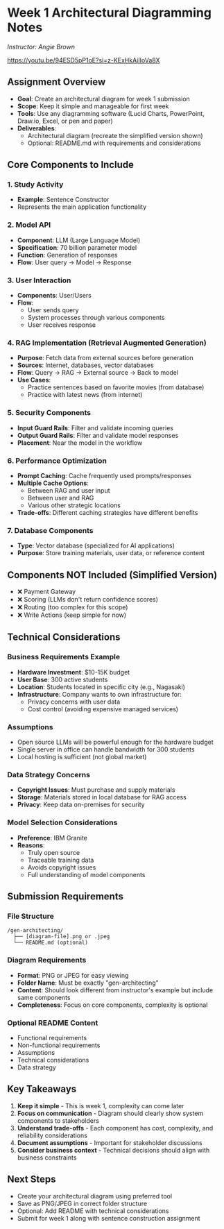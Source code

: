 # Week 1 Architectural Diagramming Notes
*Instructor: Angie Brown*

https://youtu.be/94ESD5pP1oE?si=z-KExHkAiIIoVa8X

## Assignment Overview
- **Goal**: Create an architectural diagram for week 1 submission
- **Scope**: Keep it simple and manageable for first week
- **Tools**: Use any diagramming software (Lucid Charts, PowerPoint, Draw.io, Excel, or pen and paper)
- **Deliverables**: 
  - Architectural diagram (recreate the simplified version shown)
  - Optional: README.md with requirements and considerations

## Core Components to Include

### 1. Study Activity
- **Example**: Sentence Constructor
- Represents the main application functionality

### 2. Model API
- **Component**: LLM (Large Language Model)
- **Specification**: 70 billion parameter model
- **Function**: Generation of responses
- **Flow**: User query → Model → Response

### 3. User Interaction
- **Components**: User/Users
- **Flow**: 
  - User sends query
  - System processes through various components
  - User receives response

### 4. RAG Implementation (Retrieval Augmented Generation)
- **Purpose**: Fetch data from external sources before generation
- **Sources**: Internet, databases, vector databases
- **Flow**: Query → RAG → External source → Back to model
- **Use Cases**: 
  - Practice sentences based on favorite movies (from database)
  - Practice with latest news (from internet)

### 5. Security Components
- **Input Guard Rails**: Filter and validate incoming queries
- **Output Guard Rails**: Filter and validate model responses
- **Placement**: Near the model in the workflow

### 6. Performance Optimization
- **Prompt Caching**: Cache frequently used prompts/responses
- **Multiple Cache Options**:
  - Between RAG and user input
  - Between user and RAG
  - Various other strategic locations
- **Trade-offs**: Different caching strategies have different benefits

### 7. Database Components
- **Type**: Vector database (specialized for AI applications)
- **Purpose**: Store training materials, user data, or reference content

## Components NOT Included (Simplified Version)
- ❌ Payment Gateway
- ❌ Scoring (LLMs don't return confidence scores)
- ❌ Routing (too complex for this scope)
- ❌ Write Actions (keep simple for now)

## Technical Considerations

### Business Requirements Example
- **Hardware Investment**: $10-15K budget
- **User Base**: 300 active students
- **Location**: Students located in specific city (e.g., Nagasaki)
- **Infrastructure**: Company wants to own infrastructure for:
  - Privacy concerns with user data
  - Cost control (avoiding expensive managed services)

### Assumptions
- Open source LLMs will be powerful enough for the hardware budget
- Single server in office can handle bandwidth for 300 students
- Local hosting is sufficient (not global market)

### Data Strategy Concerns
- **Copyright Issues**: Must purchase and supply materials
- **Storage**: Materials stored in local database for RAG access
- **Privacy**: Keep data on-premises for security

### Model Selection Considerations
- **Preference**: IBM Granite
- **Reasons**:
  - Truly open source
  - Traceable training data
  - Avoids copyright issues
  - Full understanding of model components

## Submission Requirements

### File Structure
```
/gen-architecting/
  ├── [diagram-file].png or .jpeg
  └── README.md (optional)
```

### Diagram Requirements
- **Format**: PNG or JPEG for easy viewing
- **Folder Name**: Must be exactly "gen-architecting"
- **Content**: Should look different from instructor's example but include same components
- **Completeness**: Focus on core components, complexity is optional

### Optional README Content
- Functional requirements
- Non-functional requirements
- Assumptions
- Technical considerations
- Data strategy

## Key Takeaways
1. **Keep it simple** - This is week 1, complexity can come later
2. **Focus on communication** - Diagram should clearly show system components to stakeholders
3. **Understand trade-offs** - Each component has cost, complexity, and reliability considerations
4. **Document assumptions** - Important for stakeholder discussions
5. **Consider business context** - Technical decisions should align with business constraints

## Next Steps
- Create your architectural diagram using preferred tool
- Save as PNG/JPEG in correct folder structure
- Optional: Add README with technical considerations
- Submit for week 1 along with sentence construction assignment

